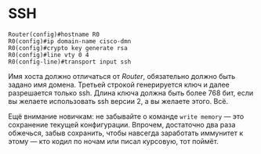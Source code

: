 # SSH
```
Router(config)#hostname R0
R0(config)#ip domain-name cisco-dmn
R0(config)#crypto key generate rsa
R0(config)#line vty 0 4
R0(config-line)#transport input ssh
```

Имя хоста должно отличаться от *Router*, обязательно должно быть задано имя домена. Третьей строкой генерируется ключ и далее разрешается только ssh. Длина ключа должна быть более 768 бит, если вы желаете использовать ssh версии 2, а вы желаете этого. Всё.

Ещё внимание новичкам: не забывайте о команде `write memory` — это сохранение текущей конфигурации. Впрочем, достаточно два раза обжечься, забыв сохранить, чтобы навсегда заработать иммунитет к этому — кто кодил по ночам или писал курсовую, тот поймёт.